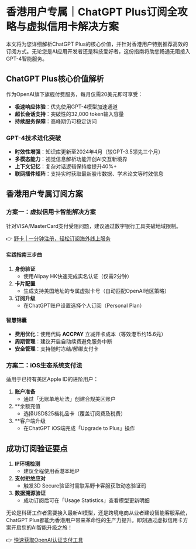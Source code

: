# 香港用户专属｜ChatGPT Plus订阅全攻略与虚拟信用卡解决方案

本文将为您详细解析ChatGPT Plus的核心价值，并针对香港用户特别推荐高效的订阅方式。无论您是AI应用开发者还是科技爱好者，这份指南将助您畅通无阻接入GPT-4智能服务。

## ChatGPT Plus核心价值解析
作为OpenAI旗下旗舰付费服务，每月仅需20美元即可享受：
- **极速响应体验**：优先使用GPT-4模型加速通道
- **超长会话支持**：突破性的32,000 token输入容量
- **持续服务保障**：高峰期仍可稳定访问

### GPT-4技术进化突破
- **时效性增强**：知识库更新至2024年4月（较GPT-3.5领先三个月）
- **多模态能力**：视觉信息解析功能开创AI交互新境界
- **上下文记忆**：复杂对话逻辑保持度提升40%+
- **联网插件矩阵**：支持实时获取最新股市数据、学术论文等时效信息

## 香港用户专属订阅方案
### 方案一：虚拟信用卡智能解决方案
针对VISA/MasterCard支付受阻问题，建议通过数字银行工具突破地域限制。

👉 [野卡 | 一分钟注册，轻松订阅海外线上服务](https://bbtdd.com/yeka)

#### 实践指南三步曲
1. **身份验证**
   - 使用Alipay HK快速完成实名认证（仅需2分钟）
2. **卡片配置**
   - 生成支持美国地址的专属虚拟卡号（自动匹配OpenAI地区策略）
3. **订阅升级**
   - 在ChatGPT账户设置选择个人订阅（Personal Plan）

#### 智慧锦囊
- **费用优化**：使用代码 **ACCPAY** 立减开卡成本（等效港币约15.6元）
- **周期管理**：建议开启自动续费避免服务中断
- **安全管理**：支持随时冻结/解绑支付卡



### 方案二：iOS生态系统支付法
适用于已持有美区Apple ID的进阶用户：

1. **账户准备**
   - 通过「无账单地址法」创建合规美区账户
2. **余额充值
   - 选择USD$25档礼品卡（覆盖订阅费及税费）
3. **客户端升级
   - 在ChatGPT iOS端完成「Upgrade to Plus」操作

## 成功订阅验证要点
1. **IP环境检测**
   - 建议全程使用香港本地IP
2. **支付拒绝应对**
   - 触发3D Secure验证时需联系野卡客服获取动态验证码
3. **数据溯源验证**
   - 成功订阅后可在「Usage Statistics」查看模型更新明细

无论是科研工作者需要接入最新AI模型，还是跨境电商从业者建设智能客服系统，ChatGPT Plus都能为香港用户带来革命性的生产力提升。即刻通过虚拟信用卡方案开启您的AI智能升级之旅！

👉 [快速获取OpenAI认证支付工具](https://bbtdd.com/yeka)